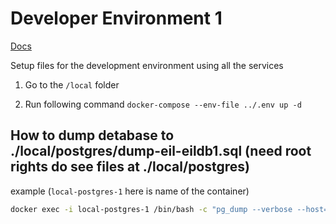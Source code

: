 # Developer Environment 1

[Docs](https://docs.dev.lab.eten.bible/docs/Support/dev-env)

Setup files for the development environment using all the services

1. Go to the `/local` folder

2. Run following command
```docker-compose --env-file ../.env up -d```

## How to dump detabase to ./local/postgres/dump-eil-eildb1.sql (need root rights do see files at ./local/postgres)
example (`local-postgres-1` here is name of the container)
``` bash
docker exec -i local-postgres-1 /bin/bash -c "pg_dump --verbose --host=dev-aurora-cluster.cluster-ro-cpxhfog2q80o.us-east-2.rds.amazonaws.com --port=5432 --username=postgres --format=plain --file /var/lib/postgresql/data/dump-eil-eildb1.sql eildb1"
```